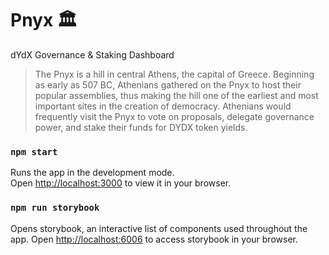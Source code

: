 # Pnyx 🏛️

dYdX Governance & Staking Dashboard

> The Pnyx is a hill in central Athens, the capital of Greece. Beginning as early as 507 BC, Athenians gathered on the Pnyx to host their popular assemblies, thus making the hill one of the earliest and most important sites in the creation of democracy. Athenians would frequently visit the Pnyx to vote on proposals, delegate governance power, and stake their funds for DYDX token yields.

### `npm start`

Runs the app in the development mode.\
Open [http://localhost:3000](http://localhost:3000) to view it in your browser.

### `npm run storybook`

Opens storybook, an interactive list of components used throughout the app.
Open [http://localhost:6006](http://localhost:6006) to access storybook in your browser.
